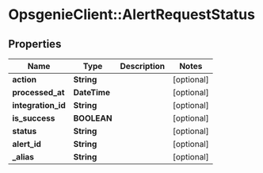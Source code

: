 # OpsgenieClient::AlertRequestStatus

## Properties
Name | Type | Description | Notes
------------ | ------------- | ------------- | -------------
**action** | **String** |  | [optional] 
**processed_at** | **DateTime** |  | [optional] 
**integration_id** | **String** |  | [optional] 
**is_success** | **BOOLEAN** |  | [optional] 
**status** | **String** |  | [optional] 
**alert_id** | **String** |  | [optional] 
**_alias** | **String** |  | [optional] 


